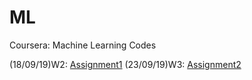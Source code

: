 # ML
Coursera: Machine Learning Codes

(18/09/19)W2: [Assignment1](https://github.com/Lizyll/ML/tree/master/machine-learning-ex1)
(23/09/19)W3: [Assignment2](https://github.com/Lizyll/ML/tree/master/machine-learning-ex2)
